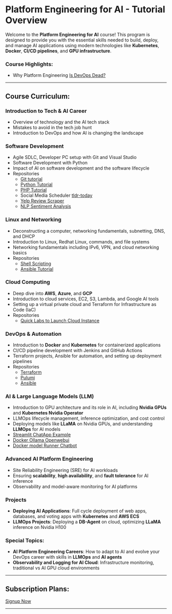 

# **Platform Engineering for AI - Tutorial Overview**

Welcome to the **Platform Engineering for AI** course! This program is designed to provide you with the essential skills needed to build, deploy, and manage AI applications using modern technologies like **Kubernetes**, **Docker**, **CI/CD pipelines**, and **GPU infrastructure**.

### **Course Highlights:**

* Why Platform Engineering [Is DevOps Dead?](https://youtu.be/07gEMmdw62I?si=p9obR7IqkpdMeX0z)

---

## **Course Curriculum:**

### **Introduction to Tech & AI Career**

* Overview of technology and the AI tech stack
* Mistakes to avoid in the tech job hunt
* Introduction to DevOps and how AI is changing the landscape

### **Software Development**

* Agile SDLC, Developer PC setup with Git and Visual Studio
* Software Development with Python
* Impact of AI on software development and the software lifecycle
* Repositories
  - [Git tutorial](https://github.com/becloudready/git-tutorials)
  - [Python Tutorial](https://github.com/becloudready/python-tutorials)
  - [PHP Tutorial](https://github.com/becloudready/php-tutorials)
  - Social Media Scheduler [tldr-today](https://github.com/becloudready/tldr-today)
  - [Yelp Review Scraper](https://github.com/becloudready/my_yelp_reviews)
  - [NLP Sentiment Analysis](https://github.com/becloudready/cloud-sentiment-analysis)
  
### **Linux and Networking**

* Deconstructing a computer, networking fundamentals, subnetting, DNS, and DHCP
* Introduction to Linux, Redhat Linux, commands, and file systems
* Networking fundamentals including IPv6, VPN, and cloud networking basics
* Repositories
  - [Shell Scripting](https://github.com/becloudready/bash-tutorials)
  - [Ansible Tutorial]()

### **Cloud Computing**

* Deep dive into **AWS**, **Azure**, and **GCP**
* Introduction to cloud services, EC2, S3, Lambda, and Google AI tools
* Setting up a virtual private cloud and Terraform for Infrastructure as Code (IaC)
* Repositories
  - [Quick Labs to Launch Cloud Instance](https://github.com/becloudready/quick-labs)


### **DevOps & Automation**

* Introduction to **Docker** and **Kubernetes** for containerized applications
* CI/CD pipeline development with Jenkins and GitHub Actions
* Terraform projects, Ansible for automation, and setting up deployment pipelines
* Repositories
  - [Terraform](https://github.com/becloudready/terraform-tutorials)
  - [Pulumi](https://github.com/becloudready/pulumi-tutorials)
  - [Ansible](https://github.com/becloudready/ansible-tutorials)

### **AI & Large Language Models (LLM)**

* Introduction to GPU architecture and its role in AI, including **Nvidia GPUs** and **Kubernetes Nvidia Operator**
* LLMOps lifecycle management, inference optimization, and cost control
* Deploying models like **LLaMA** on Nvidia GPUs, and understanding **LLMOps** for AI models
* [Streamlit ChatApp Example](./streamlit-chatbot)
* [Docker Ollama Openwebui](./docker-ollama-openwebui)
* [Docker model Runner Chatbot](./docker-model-runner-chatbot)

### **Advanced AI Platform Engineering**

* Site Reliability Engineering (SRE) for AI workloads
* Ensuring **scalability**, **high availability**, and **fault tolerance** for AI inference
* Observability and model-aware monitoring for AI platforms

### **Projects**

* **Deploying AI Applications**: Full cycle deployment of web apps, databases, and voting apps with **Kubernetes** and **AWS ECS**
* **LLMOps Projects**: Deploying a **DB-Agent** on cloud, optimizing **LLaMA** inference on Nvidia H100

### **Special Topics:**

* **AI Platform Engineering Careers**: How to adapt to AI and evolve your DevOps career with skills in **LLMOps** and **AI agents**
* **Observability and Logging for AI Cloud**: Infrastructure monitoring, traditional vs AI GPU cloud environments

---

## **Subscription Plans:**

[Signup Now](https://becloudready.teachable.com/p/ai-platform-engineer)

---



